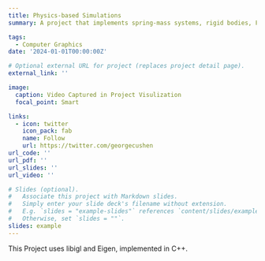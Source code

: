 ```yaml
---
title: Physics-based Simulations
summary: A project that implements spring-mass systems, rigid bodies, Finite Element Method in elasto-dynamics and cloth simulation, fluid simulation.

tags:
  - Computer Graphics
date: '2024-01-01T00:00:00Z'

# Optional external URL for project (replaces project detail page).
external_link: ''

image:
  caption: Video Captured in Project Visulization
  focal_point: Smart

links:
  - icon: twitter
    icon_pack: fab
    name: Follow
    url: https://twitter.com/georgecushen
url_code: ''
url_pdf: ''
url_slides: ''
url_video: ''

# Slides (optional).
#   Associate this project with Markdown slides.
#   Simply enter your slide deck's filename without extension.
#   E.g. `slides = "example-slides"` references `content/slides/example-slides.md`.
#   Otherwise, set `slides = ""`.
slides: example
---
```


This Project uses libigl and Eigen, implemented in C++.

